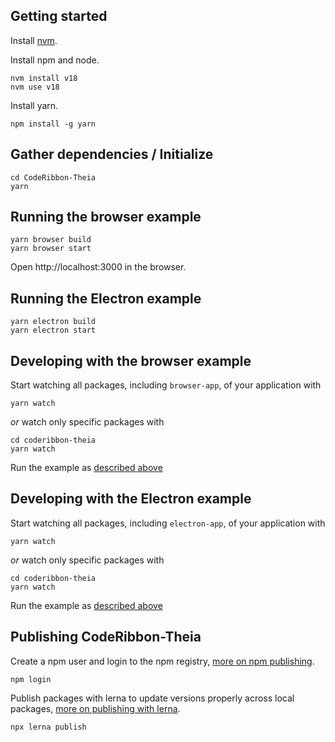 ## Getting started

Install [nvm](https://github.com/creationix/nvm#install-script).

Install npm and node.

    nvm install v18
    nvm use v18

Install yarn.

    npm install -g yarn

## Gather dependencies / Initialize

    cd CodeRibbon-Theia
    yarn

## Running the browser example

    yarn browser build
    yarn browser start

Open http://localhost:3000 in the browser.

## Running the Electron example

    yarn electron build
    yarn electron start

## Developing with the browser example

Start watching all packages, including `browser-app`, of your application with

    yarn watch

*or* watch only specific packages with

    cd coderibbon-theia
    yarn watch

Run the example as [described above](#Running-the-browser-example)
## Developing with the Electron example

Start watching all packages, including `electron-app`, of your application with

    yarn watch

*or* watch only specific packages with

    cd coderibbon-theia
    yarn watch

Run the example as [described above](#Running-the-Electron-example)

## Publishing CodeRibbon-Theia

Create a npm user and login to the npm registry, [more on npm publishing](https://docs.npmjs.com/getting-started/publishing-npm-packages).

    npm login

Publish packages with lerna to update versions properly across local packages, [more on publishing with lerna](https://github.com/lerna/lerna#publish).

    npx lerna publish
